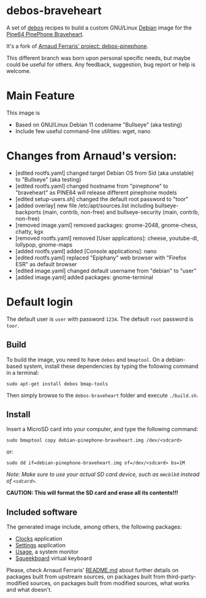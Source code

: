 # debos-braveheart
A set of [debos](https://github.com/go-debos/debos) recipes to build a custom GNU/Linux [Debian](https://www.debian.org) image for the [Pine64 PinePhone Braveheart](https://wiki.pine64.org/index.php/PinePhone).

It's a fork of [Arnaud Ferraris' project: debos-pinephone](https://gitlab.com/a-wai/debos-pinephone).

This different branch was born upon personal specific needs, but maybe could be useful for others. Any feedback, suggestion, bug report or help is welcome.

# Main Feature

This image is
- Based on GNU/Linux Debian 11 codename "Bullseye" (aka testing)
- Include few useful command-line utilities: wget, nano

# Changes from Arnaud's version:

- [edited rootfs.yaml] changed target Debian OS from Sid (aka unstable) to "Bullseye" (aka testing) 
- [edited rootfs.yaml] changed hostname from "pinephone" to "braveheart" as PINE64 will release different pinephone models
- [edited setup-users.sh] changed the default root password to "toor"  
- [added overlay] new file /etc/apt/sources.list including bullseye-backports (main, contrib, non-free) and bullseye-security (main, contrib, non-free) 
- [removed image.yaml] removed packages: gnome-2048, gnome-chess, chatty, kgx
- [removed rootfs.yaml] removed [User applications]: cheese, youtube-dl, lollypop, gnome-maps
- [added rootfs.yaml] added [Console applications]: nano
- [edited rootfs.yaml] replaced "Epiphany" web browser with "Firefox ESR" as default browser
- [edited image.yaml] changed default username from "debian" to "user"
- [added image.yaml] added packages: gnome-terminal

# Default login
The default user is `user` with password `1234`.
The default `root` password is `toor`.

## Build

To build the image, you need to have `debos` and `bmaptool`. On a debian-based
system, install these dependencies by typing the following command in a terminal:

```
sudo apt-get install debos bmap-tools
```

Then simply browse to the `debos-braveheart` folder and execute `./build.sh`.

## Install

Insert a MicroSD card into your computer, and type the following command:

```
sudo bmaptool copy debian-pinephone-braveheart.img /dev/<sdcard>
```

or:

```
sudo dd if=debian-pinephone-braveheart.img of=/dev/<sdcard> bs=1M
```

*Note: Make sure to use your actual SD card device, such as `mmcblk0` instead of
`<sdcard>`.*

**CAUTION: This will format the SD card and erase all its contents!!!**

## Included software

The generated image include, among others, the following packages:

- [Clocks](https://source.puri.sm/Librem5/gnome-clocks) application
- [Settings](https://source.puri.sm/Librem5/gnome-control-center) application
- [Usage](https://source.puri.sm/Librem5/gnome-usage), a system monitor
- [Squeekboard](https://gitlab.com/a-wai/squeekboard) virtual keyboard

Please, check Arnaud Ferraris' [README.md](https://gitlab.com/a-wai/debos-pinephone/-/blob/master/README.md) about further details on packages built from upstream sources, on packages built from third-party-modified sources, on packages built from modified sources, what works and what doesn't. 
